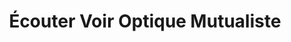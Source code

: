 ---
title: "Écouter Voir Optique Mutualiste"
url: /auray/ecouter-voir-optique-mutualiste/
shop: opticien
---